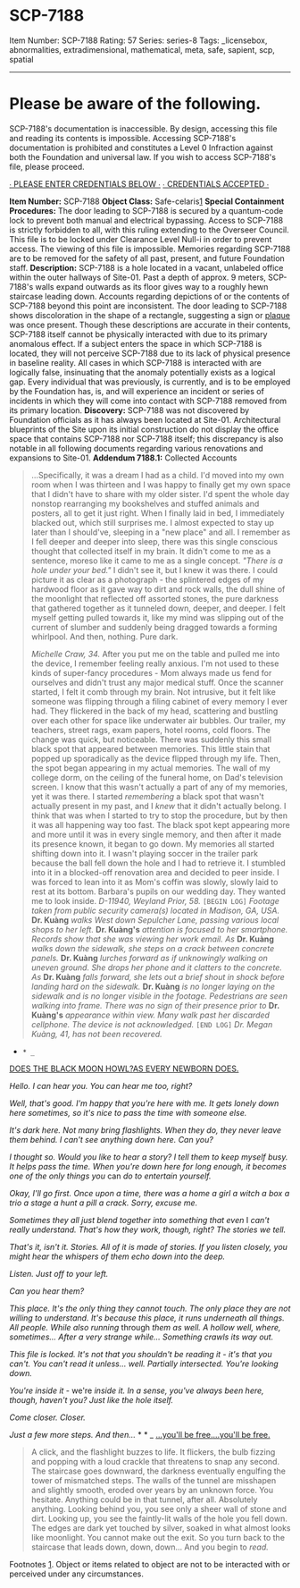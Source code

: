 # SCP-7188
Item Number: SCP-7188
Rating: 57
Series: series-8
Tags: _licensebox, abnormalities, extradimensional, mathematical, meta, safe, sapient, scp, spatial

---

# Please be aware of the following.
SCP-7188's documentation is inaccessible. By design, accessing this file and reading its contents is impossible. Accessing SCP-7188's documentation is prohibited and constitutes a Level 0 Infraction against both the Foundation and universal law.
If you wish to access SCP-7188's file, please proceed.
  
  
  
  
  

[∙ PLEASE ENTER CREDENTIALS BELOW ∙](javascript:;)
[∙ CREDENTIALS ACCEPTED ∙](javascript:;)
  
  

**Item Number:** SCP-7188
**Object Class:** Safe-celaris[1](javascript:;)
**Special Containment Procedures:** The door leading to SCP-7188 is secured by a quantum-code lock to prevent both manual and electrical bypassing. Access to SCP-7188 is strictly forbidden to all, with this ruling extending to the Overseer Council. This file is to be locked under Clearance Level Null-i in order to prevent access. The viewing of this file is impossible.
Memories regarding SCP-7188 are to be removed for the safety of all past, present, and future Foundation staff.
**Description:** SCP-7188 is a hole located in a vacant, unlabeled office within the outer hallways of Site-01. Past a depth of approx. 9 meters, SCP-7188's walls expand outwards as its floor gives way to a roughly hewn staircase leading down. Accounts regarding depictions of or the contents of SCP-7188 beyond this point are inconsistent.
The door leading to SCP-7188 shows discoloration in the shape of a rectangle, suggesting a sign or [plaque](https://scp-wiki.wikidot.com/scp-3790) was once present.
Though these descriptions are accurate in their contents, SCP-7188 itself cannot be physically interacted with due to its primary anomalous effect. If a subject enters the space in which SCP-7188 is located, they will not perceive SCP-7188 due to its lack of physical presence in baseline reality. All cases in which SCP-7188 is interacted with are logically false, insinuating that the anomaly potentially exists as a logical gap.
Every individual that was previously, is currently, and is to be employed by the Foundation has, is, and will experience an incident or series of incidents in which they will come into contact with SCP-7188 removed from its primary location.
**Discovery:** SCP-7188 was not discovered by Foundation officials as it has always been located at Site-01. Architectural blueprints of the Site upon its initial construction do not display the office space that contains SCP-7188 nor SCP-7188 itself; this discrepancy is also notable in all following documents regarding various renovations and expansions to Site-01.
**Addendum 7188.1:** Collected Accounts
> …Specifically, it was a dream I had as a child.
> I'd moved into my own room when I was thirteen and I was happy to finally get my own space that I didn't have to share with my older sister. I'd spent the whole day nonstop rearranging my bookshelves and stuffed animals and posters, all to get it just right. When I finally laid in bed, I immediately blacked out, which still surprises me. I almost expected to stay up later than I should've, sleeping in a "new place" and all.
> I remember as I fell deeper and deeper into sleep, there was this single conscious thought that collected itself in my brain. It didn't come to me as a sentence, moreso like it came to me as a single concept.
> _"There is a hole under your bed."_
> I didn't see it, but I knew it was there. I could picture it as clear as a photograph - the splintered edges of my hardwood floor as it gave way to dirt and rock walls, the dull shine of the moonlight that reflected off assorted stones, the pure darkness that gathered together as it tunneled down, deeper, and deeper.
> I felt myself getting pulled towards it, like my mind was slipping out of the current of slumber and suddenly being dragged towards a forming whirlpool.
> And then, nothing. Pure dark.  
> 
> _Michelle Craw, 34._
> After you put me on the table and pulled me into the device, I remember feeling really anxious. I'm not used to these kinds of super-fancy procedures - Mom always made us fend for ourselves and didn't trust any major medical stuff.
> Once the scanner started, I felt it comb through my brain. Not intrusive, but it felt like someone was flipping through a filing cabinet of every memory I ever had. They flickered in the back of my head, scattering and bustling over each other for space like underwater air bubbles. Our trailer, my teachers, street rags, exam papers, hotel rooms, cold floors.
> The change was quick, but noticeable. There was suddenly this small black spot that appeared between memories. This little stain that popped up sporadically as the device flipped through my life. Then, the spot began appearing in my actual memories. The wall of my college dorm, on the ceiling of the funeral home, on Dad's television screen. I know that this wasn't actually a part of any of my memories, yet it was there. I started _remembering_ a black spot that wasn't actually present in my past, and I _knew_ that it didn't actually belong.
> I think that was when I started to try to stop the procedure, but by then it was all happening way too fast.
> The black spot kept appearing more and more until it was in every single memory, and then after it made its presence known, it began to go down. My memories all started shifting down into it. I wasn't playing soccer in the trailer park because the ball fell down the hole and I had to retrieve it. I stumbled into it in a blocked-off renovation area and decided to peer inside. I was forced to lean into it as Mom's coffin was slowly, slowly laid to rest at its bottom.
> Barbara's pupils on our wedding day.
> They wanted me to look inside.
> _D-11940, Weyland Prior, 58._
> `[BEGIN LOG]`
> _Footage taken from public security camera(s) located in Madison, GA, USA._
> **Dr. Kuàng** _walks West down Sepulcher Lane, passing various local shops to her left._
> **Dr. Kuàng's** _attention is focused to her smartphone. Records show that she was viewing her work email._
> _As_ **Dr. Kuàng** _walks down the sidewalk, she steps on a crack between concrete panels._ **Dr. Kuàng** _lurches forward as if unknowingly walking on uneven ground. She drops her phone and it clatters to the concrete. As_ **Dr. Kuàng** _falls forward, she lets out a brief shout in shock before landing hard on the sidewalk._
> **Dr. Kuàng** _is no longer laying on the sidewalk and is no longer visible in the footage._
> _Pedestrians are seen walking into frame. There was no sign of their presence prior to_ **Dr. Kuàng's** _appearance within view._
> _Many walk past her discarded cellphone. The device is not acknowledged._
> `[END LOG]`
> _Dr. Megan Kuàng, 41, has not been recovered._
  
  
  
  
  
  
  
  

  *     * _
[DOES THE BLACK MOON HOWL?](javascript:;)[AS EVERY NEWBORN DOES.](javascript:;)
  
  
  
  
  
  
_Hello._
_I can hear you._
_You can hear me too, right?_  
  
  
  
  
  
  
  
  
  
_Well, that's good._
_I'm happy that you're here with me._
_It gets lonely down here sometimes, so it's nice to pass the time with someone else._  
  
  
  
  
  
  
  
  
  
_It's dark here. Not many bring flashlights._
_When they do, they never leave them behind._
_I can't see anything down here. Can you?_  
  
  
  
  
  
  
  
  
  
_I thought so._
_Would you like to hear a story?_
_I tell them to keep myself busy._
_It helps pass the time._
_When you're down here for long enough, it becomes one of the only things you_ can _do to entertain yourself._  
  
  
  
  
  
  
  
  
  
_Okay, I'll go first._
_Once upon a time, there was a home a girl a witch a box a trio a stage a hunt a pill a crack._
_Sorry, excuse me._  
  
  
  
  
  
  
  
  
  
_Sometimes they all just blend together into something that even_ I _can't really understand._
_That's how they work, though, right?_
_The stories we tell._  
  
  
  
  
  
  
  
  
  
_That's it, isn't it._
_Stories._
_All of it is made of stories._
_If you listen closely, you might hear the whispers of them echo down into the deep._  
  
  
  
  
  
  
  
  
  
_Listen._
_Just off to your left._  
  
  
  
  
  
  
  
  
  
  
  
  
  
  
  
  
  
  
  
  
  
  
  
  
  
  
  
_Can you hear them?_  
  
  
  
  
  
  
  
  
  
  
  
  
  
  
  
  
  
  
  
  
  
  
  
  
  
  
  
_This place._
_It's the only thing they cannot touch._
_The only place they are not willing to understand._
_It's because this place, it runs underneath all things._
_All people._
_While also running_ through _them as well._
_A hollow well, where, sometimes…_
_After a very strange while…_
_Something crawls its way out._  
  
  
  
  
  
  
  
  
  
_This file is locked._
_It's not that you shouldn't be reading it - it's that you can't._
_You can't read it unless… well._
_Partially intersected._
_You're looking down._  
  
  
  
  
  
  
  
  
  
_You're inside it -_ we're _inside it._
_In a sense, you've always been here, though, haven't you?_
_Just like the hole itself._  
  
  
  
  
  
  
  
  
  
  
  
  
  
  
  
  
  
  
_Come closer._
_Closer._  
  
  
  
  
  
  
  
  
  
_Just a few more steps._
_And then…_
    *       * _
[...you'll be free.](javascript:;)[...you'll be free.](javascript:;)
  

> A click, and the flashlight buzzes to life. It flickers, the bulb fizzing and popping with a loud crackle that threatens to snap any second.
> The staircase goes downward, the darkness eventually engulfing the tower of mismatched steps. The walls of the tunnel are misshapen and slightly smooth, eroded over years by an unknown force.
> You hesitate. Anything could be in that tunnel, after all. Absolutely anything.
> Looking behind you, you see only a sheer wall of stone and dirt. Looking up, you see the faintly-lit walls of the hole you fell down. The edges are dark yet touched by silver, soaked in what almost looks like moonlight.
> You cannot make out the exit.
> So you turn back to the staircase that leads down, down, down…
> And you begin to _read._

  
  
  
  
  
  
  
  
  

Footnotes
[1](javascript:;). Object or items related to object are not to be interacted with or perceived under any circumstances.